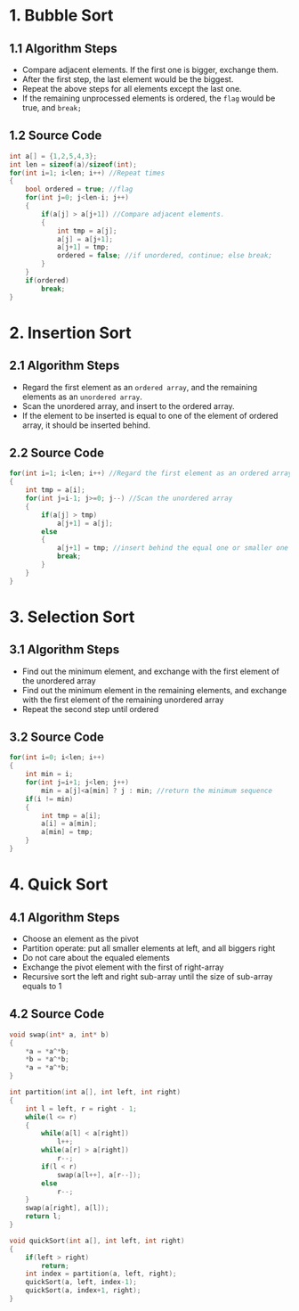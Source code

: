 # 1. Bubble Sort
## 1.1 Algorithm Steps
* Compare adjacent elements. If the first one is bigger, exchange them.
* After the first step, the last element would be the biggest.
* Repeat the above steps for all elements except the last one.
* If the remaining unprocessed elements is ordered, the `flag` would be true, and `break;`
## 1.2 Source Code
```cpp
int a[] = {1,2,5,4,3};
int len = sizeof(a)/sizeof(int);
for(int i=1; i<len; i++) //Repeat times
{
    bool ordered = true; //flag
    for(int j=0; j<len-i; j++)
    {
        if(a[j] > a[j+1]) //Compare adjacent elements.
        {
            int tmp = a[j];
            a[j] = a[j+1];
            a[j+1] = tmp;
            ordered = false; //if unordered, continue; else break;
        }
    }
    if(ordered)
        break;
}
```
# 2. Insertion Sort
## 2.1 Algorithm Steps
* Regard the first element as an `ordered array`, and the remaining elements as an `unordered array`.
* Scan the unordered array, and insert to the ordered array.
* If the  element to be inserted is equal to one of the element of ordered array, it should be inserted behind.
## 2.2 Source Code
```cpp
for(int i=1; i<len; i++) //Regard the first element as an ordered array
{
    int tmp = a[i];
    for(int j=i-1; j>=0; j--) //Scan the unordered array
    {
        if(a[j] > tmp)
            a[j+1] = a[j];
        else
        {
            a[j+1] = tmp; //insert behind the equal one or smaller one
            break;
        }
    }
}
```
# 3. Selection Sort
## 3.1 Algorithm Steps
* Find out the minimum element, and exchange with the first element of the unordered array
* Find out the minimum element in the remaining elements, and exchange with the first element of the remaining unordered array
* Repeat the second step until ordered
## 3.2 Source Code
```cpp
for(int i=0; i<len; i++)
{
    int min = i;
    for(int j=i+1; j<len; j++)
        min = a[j]<a[min] ? j : min; //return the minimum sequence
    if(i != min)
    {
        int tmp = a[i];
        a[i] = a[min];
        a[min] = tmp;
    }
}
``` 
# 4. Quick Sort
## 4.1 Algorithm Steps
* Choose an element as the pivot
* Partition operate: put all smaller elements at left, and all biggers right
* Do not care about the equaled elements
* Exchange the pivot element with the first of right-array
* Recursive sort the left and right sub-array until the size of sub-array equals to 1
## 4.2 Source Code
```cpp
void swap(int* a, int* b)
{
    *a = *a^*b;
    *b = *a^*b;
    *a = *a^*b;
}

int partition(int a[], int left, int right)
{
    int l = left, r = right - 1;
    while(l <= r)
    {
        while(a[l] < a[right])
            l++;
        while(a[r] > a[right])
            r--;
        if(l < r)
            swap(a[l++], a[r--]);
        else
            r--;
    }
    swap(a[right], a[l]);
    return l;
}

void quickSort(int a[], int left, int right)
{
    if(left > right)
        return;
    int index = partition(a, left, right);
    quickSort(a, left, index-1);
    quickSort(a, index+1, right);
}
```
